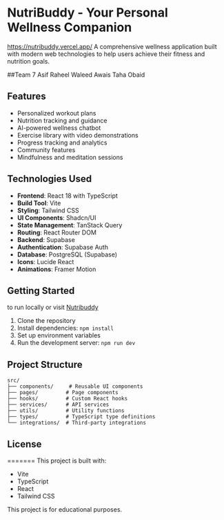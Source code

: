 
# NutriBuddy - Your Personal Wellness Companion
https://nutribuddy.vercel.app/
A comprehensive wellness application built with modern web technologies to help users achieve their fitness and nutrition goals.

##Team 7
Asif
Raheel
Waleed
Awais
Taha
Obaid
## Features

- Personalized workout plans
- Nutrition tracking and guidance
- AI-powered wellness chatbot
- Exercise library with video demonstrations
- Progress tracking and analytics
- Community features
- Mindfulness and meditation sessions

## Technologies Used

- **Frontend**: React 18 with TypeScript
- **Build Tool**: Vite
- **Styling**: Tailwind CSS
- **UI Components**: Shadcn/UI
- **State Management**: TanStack Query
- **Routing**: React Router DOM
- **Backend**: Supabase
- **Authentication**: Supabase Auth
- **Database**: PostgreSQL (Supabase)
- **Icons**: Lucide React
- **Animations**: Framer Motion

## Getting Started
to run locally or visit [Nutribuddy](https://nutribuddy.vercel.app/)
1. Clone the repository
2. Install dependencies: `npm install`
3. Set up environment variables
4. Run the development server: `npm run dev`



## Project Structure

```
src/
├── components/     # Reusable UI components
├── pages/         # Page components
├── hooks/         # Custom React hooks
├── services/      # API services
├── utils/         # Utility functions
├── types/         # TypeScript type definitions
└── integrations/  # Third-party integrations
```

## License
=======
This project is built with:

- Vite
- TypeScript
- React
- Tailwind CSS

This project is for educational purposes.
